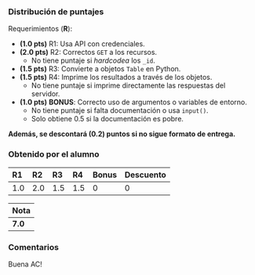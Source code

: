 
### Distribución de puntajes

Requerimientos (**R**):

* **(1.0 pts)** R1: Usa API con credenciales.
* **(2.0 pts)** R2: Correctos `GET` a los recursos.
  * No tiene puntaje si *hardcodea* los `_id`.
* **(1.5 pts)** R3: Convierte a objetos `Table` en Python.
* **(1.5 pts)** R4: Imprime los resultados a través de los objetos.
  * No tiene puntaje si imprime directamente las respuestas del servidor.
* **(1.0 pts)** **BONUS**: Correcto uso de argumentos o variables de entorno.
  * No tiene puntaje si falta documentación o usa `input()`.
  * Solo obtiene 0.5 si la documentación es pobre.

**Además, se descontará (0.2) puntos si no sigue formato de entrega.**

### Obtenido por el alumno
| R1 | R2 | R3 | R4 | Bonus | Descuento |
|:---|:---|:---|:---|:---|:----------|
| 1.0 | 2.0 | 1.5 | 1.5 | 0 | 0 |

| Nota |
|:-----|
| **7.0** |

### Comentarios

Buena AC!
